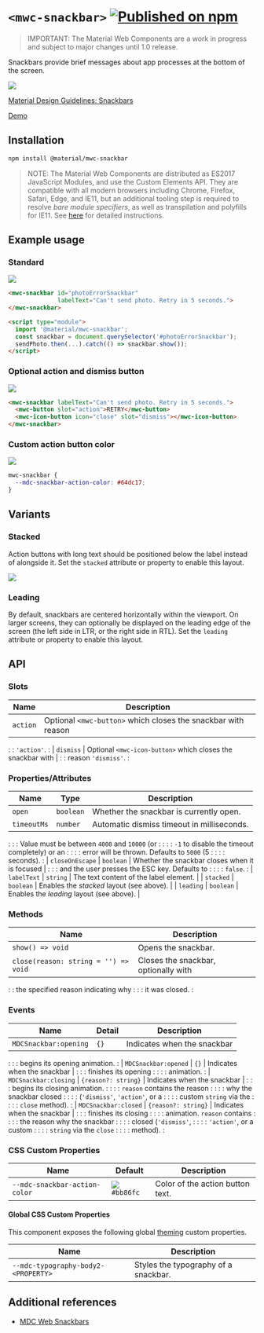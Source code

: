 # `<mwc-snackbar>` [![Published on npm](https://img.shields.io/npm/v/@material/mwc-snackbar.svg)](https://www.npmjs.com/package/@material/mwc-snackbar)
> IMPORTANT: The Material Web Components are a work in progress and subject to
> major changes until 1.0 release.

Snackbars provide brief messages about app processes at the bottom of the
screen.

![](images/action_button.png)

[Material Design Guidelines: Snackbars](https://material.io/design/components/snackbars.html)

[Demo](https://material-components.github.io/material-web/demos/snackbar/)

## Installation

```sh
npm install @material/mwc-snackbar
```

> NOTE: The Material Web Components are distributed as ES2017 JavaScript
> Modules, and use the Custom Elements API. They are compatible with all modern
> browsers including Chrome, Firefox, Safari, Edge, and IE11, but an additional
> tooling step is required to resolve *bare module specifiers*, as well as
> transpilation and polyfills for IE11. See
> [here](https://github.com/material-components/material-components-web-components#quick-start)
> for detailed instructions.

## Example usage

### Standard

![](images/standard.png)

```html
<mwc-snackbar id="photoErrorSnackbar"
              labelText="Can't send photo. Retry in 5 seconds.">
</mwc-snackbar>

<script type="module">
  import '@material/mwc-snackbar';
  const snackbar = document.querySelector('#photoErrorSnackbar');
  sendPhoto.then(...).catch(() => snackbar.show());
</script>
```

### Optional action and dismiss button

![](images/action_and_dismiss.png)

```html
<mwc-snackbar labelText="Can't send photo. Retry in 5 seconds.">
  <mwc-button slot="action">RETRY</mwc-button>
  <mwc-icon-button icon="close" slot="dismiss"></mwc-icon-button>
</mwc-snackbar>
```

### Custom action button color

![](images/custom_action_color.png)

```css
mwc-snackbar {
  --mdc-snackbar-action-color: #64dc17;
}
```

## Variants

### Stacked

Action buttons with long text should be positioned below the label instead of
alongside it. Set the `stacked` attribute or property to enable this layout.

![](images/stacked.png)

### Leading

By default, snackbars are centered horizontally within the viewport. On larger
screens, they can optionally be displayed on the leading edge of the screen (the
left side in LTR, or the right side in RTL). Set the `leading` attribute or
property to enable this layout.

## API

### Slots

| Name      | Description                                                   |
| --------- | ------------------------------------------------------------- |
| `action`  | Optional `<mwc-button>` which closes the snackbar with reason |
:           : `'action'`.                                                   :
| `dismiss` | Optional `<mwc-icon-button>` which closes the snackbar with   |
:           : reason `'dismiss'`.                                           :

### Properties/Attributes

| Name            | Type      | Description                                    |
| --------------- | --------- | ---------------------------------------------- |
| `open`          | `boolean` | Whether the snackbar is currently open.        |
| `timeoutMs`     | `number`  | Automatic dismiss timeout in milliseconds.     |
:                 :           : Value must be between `4000` and `10000` (or   :
:                 :           : `-1` to disable the timeout completely) or an  :
:                 :           : error will be thrown. Defaults to `5000` (5    :
:                 :           : seconds).                                      :
| `closeOnEscape` | `boolean` | Whether the snackbar closes when it is focused |
:                 :           : and the user presses the ESC key. Defaults to  :
:                 :           : `false`.                                       :
| `labelText`     | `string`  | The text content of the label element.         |
| `stacked`       | `boolean` | Enables the *stacked* layout (see above).      |
| `leading`       | `boolean` | Enables the *leading* layout (see above).      |

### Methods

| Name                                 | Description                          |
| ------------------------------------ | ------------------------------------ |
| `show() => void`                     | Opens the snackbar.                  |
| `close(reason: string = '') => void` | Closes the snackbar, optionally with |
:                                      : the specified reason indicating why  :
:                                      : it was closed.                       :

### Events

| Name                  | Detail              | Description                    |
| --------------------- | ------------------- | ------------------------------ |
| `MDCSnackbar:opening` | `{}`                | Indicates when the snackbar    |
:                       :                     : begins its opening animation.  :
| `MDCSnackbar:opened`  | `{}`                | Indicates when the snackbar    |
:                       :                     : finishes its opening           :
:                       :                     : animation.                     :
| `MDCSnackbar:closing` | `{reason?: string}` | Indicates when the snackbar    |
:                       :                     : begins its closing animation.  :
:                       :                     : `reason` contains the reason   :
:                       :                     : why the snackbar closed        :
:                       :                     : (`'dismiss'`, `'action'`, or a :
:                       :                     : custom `string` via the        :
:                       :                     : `close` method).               :
| `MDCSnackbar:closed`  | `{reason?: string}` | Indicates when the snackbar    |
:                       :                     : finishes its closing           :
:                       :                     : animation. `reason` contains   :
:                       :                     : the reason why the snackbar    :
:                       :                     : closed (`'dismiss'`,           :
:                       :                     : `'action'`, or a custom        :
:                       :                     : `string` via the `close`       :
:                       :                     : method).                       :

### CSS Custom Properties

Name                          | Default                                         | Description
----------------------------- | ----------------------------------------------- | -----------
`--mdc-snackbar-action-color` | ![](images/color_bb86fc.png) `#bb86fc` | Color of the action button text.

#### Global CSS Custom Properties

This component exposes the following global
[theming](https://github.com/material-components/material-components-web-components/blob/master/docs/theming.md)
custom properties.

Name                                | Description
----------------------------------- | ------------------------------------
`--mdc-typography-body2-<PROPERTY>` | Styles the typography of a snackbar.

## Additional references

-   [MDC Web Snackbars](https://material.io/develop/web/components/snackbars/)

